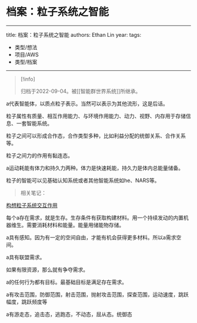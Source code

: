 # 档案：粒子系统之智能


---
title: 档案：粒子系统之智能
authors: Ethan Lin
year:
tags:
  - 类型/想法 
  - 项目/AWS 
  - 类型/档案 
---




> [!info]
>
> 归档于2022-09-04。被[[智能群世界系统]]所继承。




  

a代表智能体，以质点粒子表示。当然可以表示为其他流形，这是后话。

  

  

粒子属性有质量、相互作用能力、与环境作用能力、动力、视野、内存用于存储信息、一套智能系统。

  

粒子之间可以形成合作态，合作类型多种，比如利益分配的统御关系、合作关系等。

  

粒子之间力的作用有黏连态。

  

a运动耗能有体力和持久力两种。体力是快速耗能，持久力是体内总能量储备。

  

粒子的智能可以见基础认知系统或者其他智能系统如he、NARS等。

> 相关笔记：

  [构想粒子系统交互作用](file:///Users/ethan/Documents/CoreFiles/ProgramsFile/概念画板/概念画板files/创意想法/ComplexAgentsSystem/构想粒子系统交互作用.concept)

  

  

每个a存在需求，就是生存。生存条件有获取构建材料。用一个持续发动的内置机器维生。需要消耗材料和能量。能量用储能物存储。

  

a具有感知。因为有一定的空间自由，才能有机会获得更多材料。所以a需求空间。

  

a具有联盟需求。

  

如果有限资源，那么就有争夺需求。

  

a的任何行为都有目标。最基础目标是满足存在需求。

  

a有攻击范围，防御范围，射击范围，抛射攻击范围，探查范围，运动速度，跳跃幅度，跳跃频度等

  

a有游走态，追击态，逃跑态，不动态，屈从态。统御态